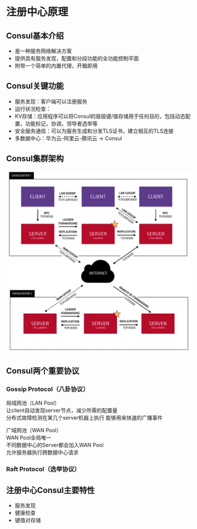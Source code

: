 <!--
 * @Description: 
 * @Author: neozhang
 * @Date: 2022-02-09 22:46:45
 * @LastEditors: neozhang
 * @LastEditTime: 2022-03-07 22:11:34
-->
# 注册中心原理  

## Consul基本介绍  

- 是一种服务网络解决方案  
- 提供具有服务发现，配置和分段功能的全功能控制平面  
- 附带一个简单的内置代理，开箱即用  

## Consul关键功能  

- 服务发现：客户端可以注册服务  
- 运行状况检查：
- KV存储：应用程序可以将Consul的层级键/值存储用于任何目的，包括动态配置，功能标记，协调，领导者选举等  
- 安全服务通信：可以为服务生成和分发TLS证书，建立相互的TLS连接  
- 多数据中心：华为云-阿里云-腾讯云 -> Consul  

## Consul集群架构  

![](../res/consul集群架构.png)  

## Consul两个重要协议  

### Gossip Protocol（八卦协议）  

局域网池（LAN Pool）  
让client自动发现server节点，减少所需的配置量  
分布式故障检测在某几个server机器上执行
能够用来快速的广播事件  

广域网池（WAN Pool）  
WAN Pool全局唯一  
不同数据中心的Server都会加入WAN Pool  
允许服务器执行跨数据中心请求  

### Raft Protocol（选举协议）  


## 注册中心Consul主要特性  

- 服务发现  
- 健康检查  
- 键值对存储  
